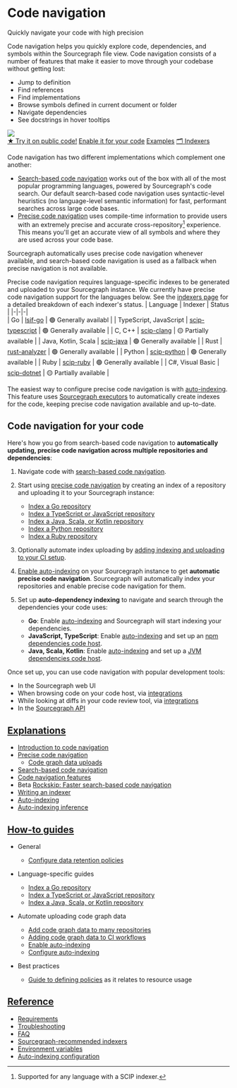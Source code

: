 <style>

.markdown-body h2 {
  margin-top: 2em;
}

.markdown-body ul {
  padding-left: 1em;
}

.markdown-body ul li {
  margin: 0.5em 0;
}

.markdown-body .lead-screenshot {
    float: right;
    display: block;
    margin: 1em auto;
    max-width: 500px;
    margin-left: 0.5em;
    border: 1px solid lightgrey;
    border-radius: 10px;
}

</style>

# Code navigation

<p class="subtitle">Quickly navigate your code with high precision</p>

<div>

<p class="lead">
Code navigation helps you quickly explore code, dependencies, and symbols within the Sourcegraph file view. Code navigation consists of a number of features that make it easier to move through your codebase without getting lost:
</p>

- Jump to definition
- Find references
- Find implementations
- Browse symbols defined in current document or folder
- Navigate dependencies
- See docstrings in hover tooltips

</div>

<div>
<img src="https://storage.googleapis.com/sourcegraph-assets/docs/images/code-intelligence/code-intel-overview.png" class="lead-screenshot">
</div>

<div style="display: block; float: clear;"> </div>

<div class="cta-group">
<a class="btn btn-primary" href="https://sourcegraph.com/github.com/dgrijalva/jwt-go/-/blob/token.go?L37:6#tab=references">★ Try it on public code!</a>
<a class="btn" href="#code-navigation-for-your-code">Enable it for your code</a>
<a class="btn" href="references/precise_examples">Examples</a>
<a class="btn" href="references/indexers">🗂 Indexers</a>
</div>

Code navigation has two different implementations which complement one another:

- [Search-based code navigation](explanations/search_based_code_navigation.md) works out of the box with all of the most popular programming languages, powered by Sourcegraph's code search. Our default search-based code navigation uses syntactic-level heuristics (no language-level semantic information) for fast, performant searches across large code bases.
- [Precise code navigation](explanations/precise_code_navigation.md) uses compile-time information to provide users with an extremely precise and accurate cross-repository[^1] experience. This means you'll get an accurate view of all symbols and where they are used across your code base.

Sourcegraph automatically uses precise code navigation whenever available, and search-based code navigation is used as a fallback when precise navigation is not available.

Precise code navigation requires language-specific indexes to be generated and uploaded to your Sourcegraph instance. We currently have precise code navigation support for the languages below. See the [indexers page](references/indexers.md) for a detailed breakdown of each indexer's status.
| Language | Indexer | Status |
|-|-|-|  
| Go | [lsif-go](https://sourcegraph.com/github.com/sourcegraph/lsif-go) | 🟢 Generally availabl |
| TypeScript, JavaScript | [scip-typescript](https://sourcegraph.com/github.com/sourcegraph/scip-typescript) | 🟢 Generally available |
| C, C++ | [scip-clang](https://sourcegraph.com/github.com/sourcegraph/scip-clang) | 🟡 Partially available |
| Java, Kotlin, Scala | [scip-java](https://sourcegraph.com/github.com/sourcegraph/scip-java) | 🟢 Generally available |
| Rust | [rust-analyzer](https://sourcegraph.com/github.com/rust-lang/rust-analyzer) | 🟢 Generally available |
| Python | [scip-python](https://sourcegraph.com/github.com/sourcegraph/scip-python) | 🟢 Generally available |
| Ruby | [scip-ruby](https://sourcegraph.com/github.com/sourcegraph/scip-ruby) | 🟢 Generally available |
| C#, Visual Basic | [scip-dotnet](https://github.com/sourcegraph/scip-dotnet) | 🟡 Partially available |

The easiest way to configure precise code navigation is with [auto-indexing](explanations/auto_indexing.md). This feature uses [Sourcegraph executors](../admin/executors/index.md) to automatically create indexes for the code, keeping precise code navigation available and up-to-date.

## Code navigation for your code

Here's how you go from search-based code navigation to **automatically updating, precise code navigation across multiple repositories and dependencies**:

1. Navigate code with [search-based code navigation](explanations/search_based_code_navigation.md).
1. Start using [precise code navigation](explanations/precise_code_navigation.md) by creating an index of a repository and uploading it to your Sourcegraph instance:

    - [Index a Go repository](how-to/index_a_go_repository.md#manual-indexing)
    - [Index a TypeScript or JavaScript repository](how-to/index_a_typescript_and_javascript_repository.md#manual-indexing)
    - [Index a Java, Scala, or Kotlin repository](https://sourcegraph.github.io/scip-java/docs/getting-started.html)
    - [Index a Python repository](https://sourcegraph.com/github.com/sourcegraph/scip-python)
    - [Index a Ruby repository](https://sourcegraph.com/github.com/sourcegraph/scip-ruby)


1. Optionally automate index uploading by [adding indexing and uploading to your CI setup](how-to/adding_lsif_to_workflows.md).
1. [Enable auto-indexing](how-to/enable_auto_indexing.md) on your Sourcegraph instance to get **automatic precise code navigation**. Sourcegraph will automatically index your repositories and enable precise code navigation for them.
1. Set up **auto-dependency indexing** to navigate and search through the dependencies your code uses:
    - **Go**: Enable [auto-indexing](explanations/auto_indexing.md) and Sourcegraph will start indexing your dependencies.
    - **JavaScript, TypeScript**: Enable [auto-indexing](explanations/auto_indexing.md) and set up an [npm dependencies code host](../../integration/npm.md).
    - **Java, Scala, Kotlin**: Enable [auto-indexing](explanations/auto_indexing.md) and set up a [JVM dependencies code host](../../integration/jvm.md).
    

Once set up, you can use code navigation with popular development tools:

- In the Sourcegraph web UI
- When browsing code on your code host, via [integrations](../../../integration/index.md)
- While looking at diffs in your code review tool, via [integrations](../../../integration/index.md)
- In the [Sourcegraph API](https://docs.sourcegraph.com/api/graphql)

## [Explanations](explanations/index.md)

- [Introduction to code navigation](explanations/introduction_to_code_navigation.md)
- [Precise code navigation](explanations/precise_code_navigation.md)
  - [Code graph data uploads](explanations/uploads.md)
- [Search-based code navigation](explanations/search_based_code_navigation.md)
- [Code navigation features](explanations/features.md)
- <span class="badge badge-beta">Beta</span> [Rockskip: Faster search-based code navigation](explanations/rockskip.md)
- [Writing an indexer](explanations/writing_an_indexer.md)
- [Auto-indexing](explanations/auto_indexing.md)
- [Auto-indexing inference](explanations/auto_indexing_inference.md)


## [How-to guides](how-to/index.md)

- General
  - [Configure data retention policies](how-to/configure_data_retention.md)

- Language-specific guides
  - [Index a Go repository](how-to/index_a_go_repository.md)
  - [Index a TypeScript or JavaScript repository](how-to/index_a_typescript_and_javascript_repository.md)
  - [Index a Java, Scala, or Kotlin repository](https://sourcegraph.github.io/scip-java/docs/getting-started.html)
- Automate uploading code graph data
  - [Add code graph data to many repositories](how-to/adding_lsif_to_many_repos.md)
  - [Adding code graph data to CI workflows](how-to/adding_lsif_to_workflows.md)
  - [Enable auto-indexing](how-to/enable_auto_indexing.md)
  - [Configure auto-indexing](how-to/configure_auto_indexing.md)
- Best practices
  - [Guide to defining policies](how-to/policies_resource_usage_best_practices.md) as it relates to resource usage
## [Reference](references/index.md)

- [Requirements](references/requirements.md)
- [Troubleshooting](references/troubleshooting.md)
- [FAQ](references/faq.md)
- [Sourcegraph-recommended indexers](references/indexers.md)
- [Environment variables](references/envvars.md)
- [Auto-indexing configuration](references/auto_indexing_configuration.md)


[^1]: Supported for any language with a SCIP indexer.
